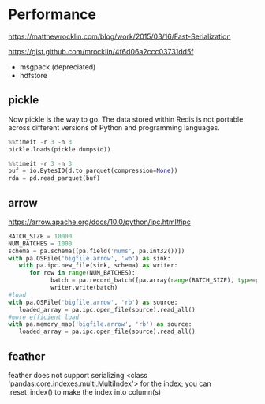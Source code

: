 # Performance

https://matthewrocklin.com/blog/work/2015/03/16/Fast-Serialization

https://gist.github.com/mrocklin/4f6d06a2ccc03731dd5f

- msgpack (depreciated)
- hdfstore

## pickle
Now pickle is the way to go. 
The data stored within Redis is not portable across different versions of Python and programming languages.
```py
%%timeit -r 3 -n 3
pickle.loads(pickle.dumps(d))

%%timeit -r 3 -n 3
buf = io.BytesIO(d.to_parquet(compression=None))
rda = pd.read_parquet(buf)
```

## arrow
https://arrow.apache.org/docs/10.0/python/ipc.html#ipc
```py
BATCH_SIZE = 10000
NUM_BATCHES = 1000
schema = pa.schema([pa.field('nums', pa.int32())])
with pa.OSFile('bigfile.arrow', 'wb') as sink:
   with pa.ipc.new_file(sink, schema) as writer:
      for row in range(NUM_BATCHES):
            batch = pa.record_batch([pa.array(range(BATCH_SIZE), type=pa.int32())], schema)
            writer.write(batch)
#load
with pa.OSFile('bigfile.arrow', 'rb') as source:
   loaded_array = pa.ipc.open_file(source).read_all()
#more efficient load
with pa.memory_map('bigfile.arrow', 'rb') as source:
   loaded_array = pa.ipc.open_file(source).read_all()
```

## feather
feather does not support serializing <class 'pandas.core.indexes.multi.MultiIndex'> for the index; you can .reset_index() to make the index into column(s)
